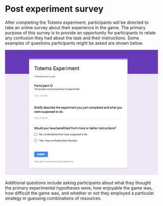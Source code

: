 # Post experiment survey

After completing the Totems experiment, participants will be directed to take an online survey about their experience in the game. The primary purpose of this survey is to provide an opportunity for participants to relate any confusion they had about the task and their instructions. Some examples of questions participants might be asked are shown below.

![A post experiment survey designed to assess the extent to which participants were able to complete the experiment as instructed.](screenshots/post-experiment-survey.png)

Additional questions include asking participants about what they thought the primary experimental hypotheses were, how enjoyable the game was, how difficult the game was, and whether or not they employed a particular strategy in guessing combinations of resources.
